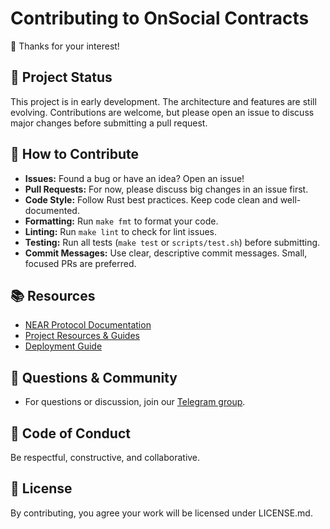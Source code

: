 # Contributing to OnSocial Contracts

👋 Thanks for your interest!

## 🚦 Project Status

This project is in early development. The architecture and features are still evolving. Contributions are welcome, but please open an issue to discuss major changes before submitting a pull request.

## 📝 How to Contribute

- **Issues:** Found a bug or have an idea? Open an issue!
- **Pull Requests:** For now, please discuss big changes in an issue first.
- **Code Style:** Follow Rust best practices. Keep code clean and well-documented.
- **Formatting:** Run `make fmt` to format your code.
- **Linting:** Run `make lint` to check for lint issues.
- **Testing:** Run all tests (`make test` or `scripts/test.sh`) before submitting.
- **Commit Messages:** Use clear, descriptive commit messages. Small, focused PRs are preferred.

## 📚 Resources

- [NEAR Protocol Documentation](https://docs.near.org/)
- [Project Resources & Guides](Resources/README.md)
- [Deployment Guide](Resources/deployment-guide.md)

## 💬 Questions & Community

- For questions or discussion, join our [Telegram group](https://t.me/+uFffTvsfx59mYTRk).

## 🤝 Code of Conduct

Be respectful, constructive, and collaborative.

## 📄 License

By contributing, you agree your work will be licensed under LICENSE.md.
